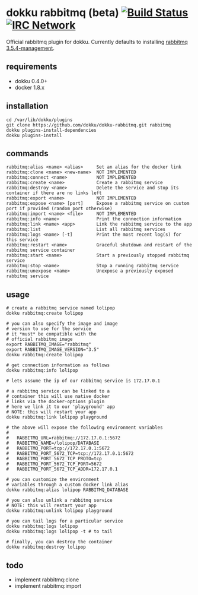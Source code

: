 # dokku rabbitmq (beta) [![Build Status](https://img.shields.io/travis/dokku/dokku-rabbitmq.svg?branch=master "Build Status")](https://travis-ci.org/dokku/dokku-rabbitmq) [![IRC Network](https://img.shields.io/badge/irc-freenode-blue.svg "IRC Freenode")](https://webchat.freenode.net/?channels=dokku)

Official rabbitmq plugin for dokku. Currently defaults to installing [rabbitmq 3.5.4-management](https://hub.docker.com/_/rabbitmq/).

## requirements

- dokku 0.4.0+
- docker 1.8.x

## installation

```
cd /var/lib/dokku/plugins
git clone https://github.com/dokku/dokku-rabbitmq.git rabbitmq
dokku plugins-install-dependencies
dokku plugins-install
```

## commands

```
rabbitmq:alias <name> <alias>     Set an alias for the docker link
rabbitmq:clone <name> <new-name>  NOT IMPLEMENTED
rabbitmq:connect <name>           NOT IMPLEMENTED
rabbitmq:create <name>            Create a rabbitmq service
rabbitmq:destroy <name>           Delete the service and stop its container if there are no links left
rabbitmq:export <name>            NOT IMPLEMENTED
rabbitmq:expose <name> [port]     Expose a rabbitmq service on custom port if provided (random port otherwise)
rabbitmq:import <name> <file>     NOT IMPLEMENTED
rabbitmq:info <name>              Print the connection information
rabbitmq:link <name> <app>        Link the rabbitmq service to the app
rabbitmq:list                     List all rabbitmq services
rabbitmq:logs <name> [-t]         Print the most recent log(s) for this service
rabbitmq:restart <name>           Graceful shutdown and restart of the rabbitmq service container
rabbitmq:start <name>             Start a previously stopped rabbitmq service
rabbitmq:stop <name>              Stop a running rabbitmq service
rabbitmq:unexpose <name>          Unexpose a previously exposed rabbitmq service
```

## usage

```shell
# create a rabbitmq service named lolipop
dokku rabbitmq:create lolipop

# you can also specify the image and image
# version to use for the service
# it *must* be compatible with the
# official rabbitmq image
export RABBITMQ_IMAGE="rabbitmq"
export RABBITMQ_IMAGE_VERSION="3.5"
dokku rabbitmq:create lolipop

# get connection information as follows
dokku rabbitmq:info lolipop

# lets assume the ip of our rabbitmq service is 172.17.0.1

# a rabbitmq service can be linked to a
# container this will use native docker
# links via the docker-options plugin
# here we link it to our 'playground' app
# NOTE: this will restart your app
dokku rabbitmq:link lolipop playground

# the above will expose the following environment variables
#
#   RABBITMQ_URL=rabbitmq://172.17.0.1:5672
#   RABBITMQ_NAME=/lolipop/DATABASE
#   RABBITMQ_PORT=tcp://172.17.0.1:5672
#   RABBITMQ_PORT_5672_TCP=tcp://172.17.0.1:5672
#   RABBITMQ_PORT_5672_TCP_PROTO=tcp
#   RABBITMQ_PORT_5672_TCP_PORT=5672
#   RABBITMQ_PORT_5672_TCP_ADDR=172.17.0.1

# you can customize the environment
# variables through a custom docker link alias
dokku rabbitmq:alias lolipop RABBITMQ_DATABASE

# you can also unlink a rabbitmq service
# NOTE: this will restart your app
dokku rabbitmq:unlink lolipop playground

# you can tail logs for a particular service
dokku rabbitmq:logs lolipop
dokku rabbitmq:logs lolipop -t # to tail

# finally, you can destroy the container
dokku rabbitmq:destroy lolipop
```

## todo

- implement rabbitmq:clone
- implement rabbitmq:import
